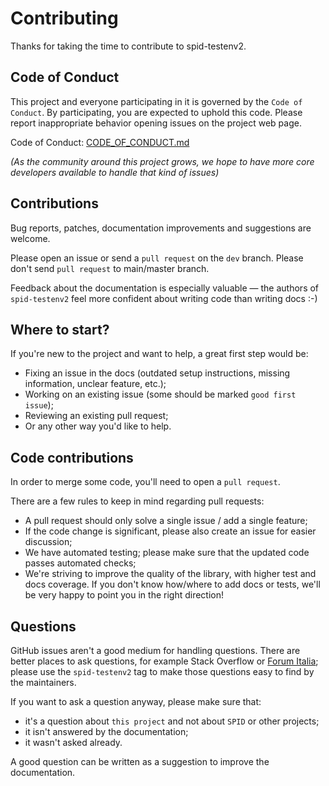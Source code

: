 Contributing
============

Thanks for taking the time to contribute to spid-testenv2.

Code of Conduct
---------------

This project and everyone participating in it is governed by the `Code of
Conduct`. By participating, you are expected to uphold this code. Please
report inappropriate behavior opening issues on the project web page.

Code of Conduct: [CODE_OF_CONDUCT.md](CODE_OF_CONDUCT.md)

*(As the community around this project grows, we hope to have more core
developers available to handle that kind of issues)*


Contributions
-------------

Bug reports, patches, documentation improvements and suggestions are welcome.

Please open an issue or send a `pull request` on the `dev` branch.
Please don't send `pull request` to main/master branch.

Feedback about the documentation is especially valuable — the authors of
``spid-testenv2`` feel more confident about writing code than writing docs :-)


Where to start?
---------------

If you're new to the project and want to help, a great first step would be:

* Fixing an issue in the docs (outdated setup instructions, missing information,
  unclear feature, etc.);
* Working on an existing issue (some should be marked ``good first issue``);
* Reviewing an existing pull request;
* Or any other way you'd like to help.


Code contributions
------------------

In order to merge some code, you'll need to open a `pull request`.

There are a few rules to keep in mind regarding pull requests:

* A pull request should only solve a single issue / add a single feature;
* If the code change is significant, please also create an issue for easier discussion;
* We have automated testing; please make sure that the updated code passes automated checks;
* We're striving to improve the quality of the library, with higher test and docs coverage.
  If you don't know how/where to add docs or tests, we'll be very happy to point you in the right
  direction!


Questions
---------

GitHub issues aren't a good medium for handling questions. There are better
places to ask questions, for example Stack Overflow or [Forum Italia](https://forum.italia.it/); please use the
``spid-testenv2`` tag to make those questions easy to find by the maintainers.

If you want to ask a question anyway, please make sure that:

- it's a question about ``this project`` and not about ``SPID`` or other projects;
- it isn't answered by the documentation;
- it wasn't asked already.

A good question can be written as a suggestion to improve the documentation.
